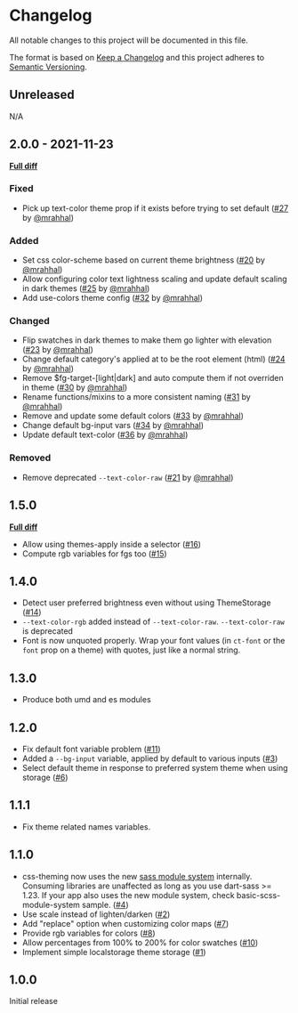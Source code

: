 # Changelog

All notable changes to this project will be documented in this file.

The format is based on [Keep a Changelog](http://keepachangelog.com/)
and this project adheres to [Semantic Versioning](http://semver.org/).

## Unreleased

N/A

## 2.0.0 - 2021-11-23

[**Full diff**](https://github.com/mrahhal/css-theming/compare/v1.5.0...v2.0.0)

### Fixed

- Pick up text-color theme prop if it exists before trying to set default ([#27](https://github.com/mrahhal/css-theming/pull/27) by [@mrahhal](https://github.com/mrahhal))

### Added

- Set css color-scheme based on current theme brightness ([#20](https://github.com/mrahhal/css-theming/pull/20) by [@mrahhal](https://github.com/mrahhal))
- Allow configuring color text lightness scaling and update default scaling in dark themes ([#25](https://github.com/mrahhal/css-theming/pull/25) by [@mrahhal](https://github.com/mrahhal))
- Add use-colors theme config ([#32](https://github.com/mrahhal/css-theming/pull/32) by [@mrahhal](https://github.com/mrahhal))

### Changed

- Flip swatches in dark themes to make them go lighter with elevation ([#23](https://github.com/mrahhal/css-theming/pull/23) by [@mrahhal](https://github.com/mrahhal))
- Change default category's applied at to be the root element (html) ([#24](https://github.com/mrahhal/css-theming/pull/24) by [@mrahhal](https://github.com/mrahhal))
- Remove $fg-target-[light|dark] and auto compute them if not overriden in theme ([#30](https://github.com/mrahhal/css-theming/pull/30) by [@mrahhal](https://github.com/mrahhal))
- Rename functions/mixins to a more consistent naming ([#31](https://github.com/mrahhal/css-theming/pull/31) by [@mrahhal](https://github.com/mrahhal))
- Remove and update some default colors ([#33](https://github.com/mrahhal/css-theming/pull/33) by [@mrahhal](https://github.com/mrahhal))
- Change default bg-input vars ([#34](https://github.com/mrahhal/css-theming/pull/34) by [@mrahhal](https://github.com/mrahhal))
- Update default text-color ([#36](https://github.com/mrahhal/css-theming/pull/36) by [@mrahhal](https://github.com/mrahhal))

### Removed

- Remove deprecated `--text-color-raw` ([#21](https://github.com/mrahhal/css-theming/pull/21) by [@mrahhal](https://github.com/mrahhal))

## 1.5.0

[**Full diff**](https://github.com/mrahhal/css-theming/compare/v1.4.0...v1.5.0)

- Allow using themes-apply inside a selector ([#16](https://github.com/mrahhal/css-theming/issues/16))
- Compute rgb variables for fgs too ([#15](https://github.com/mrahhal/css-theming/issues/15))

## 1.4.0

- Detect user preferred brightness even without using ThemeStorage ([#14](https://github.com/mrahhal/css-theming/issues/14))
- `--text-color-rgb` added instead of `--text-color-raw`. `--text-color-raw` is deprecated
- Font is now unquoted properly. Wrap your font values (in `ct-font` or the `font` prop on a theme) with quotes, just like a normal string.

## 1.3.0

- Produce both umd and es modules

## 1.2.0

- Fix default font variable problem ([#11](https://github.com/mrahhal/css-theming/issues/11))
- Added a `--bg-input` variable, applied by default to various inputs ([#3](https://github.com/mrahhal/css-theming/issues/3))
- Select default theme in response to preferred system theme when using storage ([#6](https://github.com/mrahhal/css-theming/issues/6))

## 1.1.1

- Fix theme related names variables.

## 1.1.0

- css-theming now uses the new [sass module system](https://sass-lang.com/blog/the-module-system-is-launched) internally. Consuming libraries are unaffected as long as you use dart-sass >= 1.23. If your app also uses the new module system, check basic-scss-module-system sample. ([#4](https://github.com/mrahhal/css-theming/issues/4))
- Use scale instead of lighten/darken ([#2](https://github.com/mrahhal/css-theming/issues/2))
- Add "replace" option when customizing color maps ([#7](https://github.com/mrahhal/css-theming/issues/7))
- Provide rgb variables for colors ([#8](https://github.com/mrahhal/css-theming/issues/8))
- Allow percentages from 100% to 200% for color swatches ([#10](https://github.com/mrahhal/css-theming/issues/10))
- Implement simple localstorage theme storage ([#1](https://github.com/mrahhal/css-theming/issues/1))

## 1.0.0

Initial release
